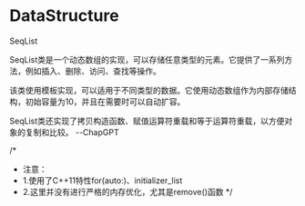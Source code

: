 # DataStructure
SeqList


SeqList类是一个动态数组的实现，可以存储任意类型的元素。它提供了一系列方法，例如插入、删除、访问、查找等操作。

该类使用模板实现，可以适用于不同类型的数据。它使用动态数组作为内部存储结构，初始容量为10，并且在需要时可以自动扩容。

SeqList类还实现了拷贝构造函数、赋值运算符重载和等于运算符重载，以方便对象的复制和比较。 --ChapGPT


/*
* 注意：
* 1.使用了C++11特性for(auto:)、initializer_list
* 2.这里并没有进行严格的内存优化，尤其是remove()函数
*/
